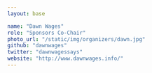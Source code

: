 ```yaml
---
layout: base

name: "Dawn Wages"
role: "Sponsors Co-Chair"
photo_url: "/static/img/organizers/dawn.jpg"
github: "dawnwages"
twitter: "dawnwagessays"
website: "http://www.dawnwages.info/"
---
```


